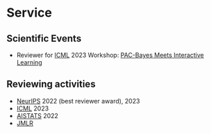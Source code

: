 # Service

## Scientific Events
 * Reviewer for [ICML](https://icml.cc/) 2023 Workshop: [PAC-Bayes Meets Interactive Learning](https://bguedj.github.io/icml2023-workshop/)

## Reviewing activities

* [NeurIPS](https://nips.cc/) 2022 (best reviewer award), 2023
* [ICML](https://icml.cc/) 2023
* [AISTATS](https://aistats.org/) 2022
* [JMLR](https://www.jmlr.org/)
